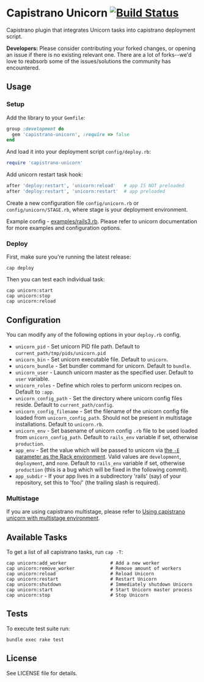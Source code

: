 # Capistrano Unicorn [![Build Status](https://travis-ci.org/sosedoff/capistrano-unicorn.png?branch=master)](https://travis-ci.org/sosedoff/capistrano-unicorn)

Capistrano plugin that integrates Unicorn tasks into capistrano deployment script.

**Developers:** Please consider contributing your forked changes, or opening an issue if there is no existing relevant one.
There are a lot of forks--we'd love to reabsorb some of the issues/solutions the community has encountered.

## Usage

### Setup

Add the library to your `Gemfile`:

```ruby
group :development do
  gem 'capistrano-unicorn', :require => false
end
```

And load it into your deployment script `config/deploy.rb`:

```ruby
require 'capistrano-unicorn'
```

Add unicorn restart task hook:

```ruby
after 'deploy:restart', 'unicorn:reload'   # app IS NOT preloaded
after 'deploy:restart', 'unicorn:restart'  # app preloaded
```

Create a new configuration file `config/unicorn.rb` or `config/unicorn/STAGE.rb`, where stage is your deployment environment.

Example config - [examples/rails3.rb](https://github.com/sosedoff/capistrano-unicorn/blob/master/examples/rails3.rb). Please refer to unicorn documentation for more examples and configuration options.

### Deploy

First, make sure you're running the latest release:

```
cap deploy
```

Then you can test each individual task:

```
cap unicorn:start
cap unicorn:stop
cap unicorn:reload
```

## Configuration

You can modify any of the following options in your `deploy.rb` config.

- `unicorn_pid`             - Set unicorn PID file path. Default to `current_path/tmp/pids/unicorn.pid`
- `unicorn_bin`             - Set unicorn executable file. Default to `unicorn`.
- `unicorn_bundle`          - Set bundler command for unicorn. Default to `bundle`.
- `unicorn_user`            - Launch unicorn master as the specified user. Default to `user` variable.
- `unicorn_roles`           - Define which roles to perform unicorn recipes on. Default to `:app`.
- `unicorn_config_path`     - Set the directory where unicorn config files reside. Default to `current_path/config`.
- `unicorn_config_filename` - Set the filename of the unicorn config file loaded from `unicorn_config_path`. Should not be present in multistage installations. Default to `unicorn.rb`.
- `unicorn_env`             - Set basename of unicorn config `.rb` file to be used loaded from `unicorn_config_path`. Default to `rails_env` variable if set, otherwise `production`.
- `app_env`                 - Set the value which will be passed to unicorn via [the `-E` parameter as the Rack environment](http://unicorn.bogomips.org/unicorn_1.html). Valid values are `development`, `deployment`, and `none`. Default to `rails_env` variable if set, otherwise `production` (this is a bug which will be fixed in the following commit).
- `app_subdir`              - If your app lives in a subdirectory 'rails' (say) of your repository, set this to 'foo/' (the trailing slash is required).

### Multistage

If you are using capistrano multistage, please refer to [Using capistrano unicorn with multistage environment](https://github.com/sosedoff/capistrano-unicorn/wiki/Using-capistrano-unicorn-with-multistage-environment).

## Available Tasks

To get a list of all capistrano tasks, run `cap -T`:

```
cap unicorn:add_worker                # Add a new worker
cap unicorn:remove_worker             # Remove amount of workers
cap unicorn:reload                    # Reload Unicorn
cap unicorn:restart                   # Restart Unicorn
cap unicorn:shutdown                  # Immediately shutdown Unicorn
cap unicorn:start                     # Start Unicorn master process
cap unicorn:stop                      # Stop Unicorn
```

## Tests

To execute test suite run:

```
bundle exec rake test
```

## License

See LICENSE file for details.
